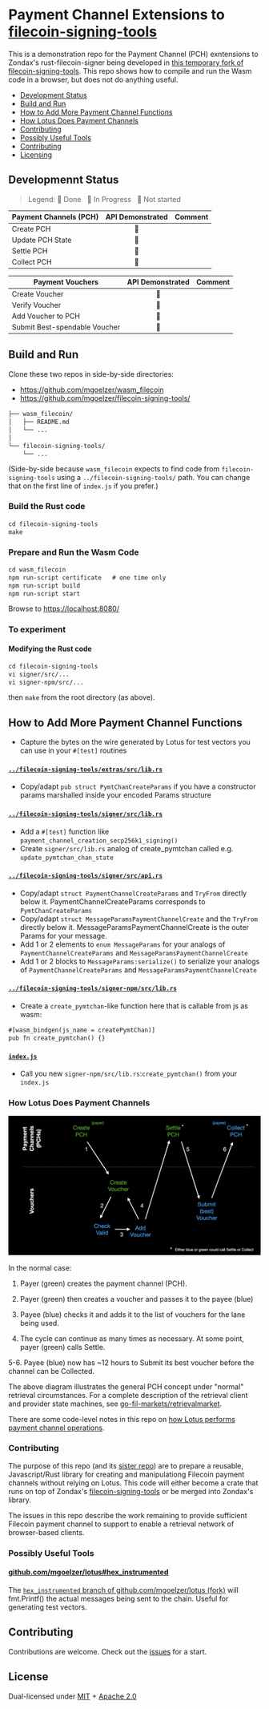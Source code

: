 # Payment Channel Extensions to [filecoin-signing-tools](https://github.com/Zondax/filecoin-signing-tools)

This is a demonstration repo for the Payment Channel (PCH) exntensions to Zondax's rust-filecoin-signer being developed in [this temporary fork of filecoin-signing-tools](https://github.com/mgoelzer/filecoin-signing-tools).  This repo shows how to compile and run the Wasm code in a browser, but does not do anything useful.

- [Development Status](#development-status)
- [Build and Run](#build-and-run)
- [How to Add More Payment Channel Functions](#how-to-add-more-payment-channel-functions)
- [How Lotus Does Payment Channels](#how-lotus-does-payment-channels)
- [Contributing](#contributing)
- [Possibly Useful Tools](#possible-useful-tools)
- [Contributing](#contributing)
- [Licensing](#licensing)

## Developmennt Status

> Legend: :green_apple: Done &nbsp; :lemon: In Progress &nbsp; :tomato: Not started

| **Payment Channels (PCH)**                   |  API Demonstrated  | Comment                           |
| -------------------------------------------- | :----------------: | :-------------------------------: | 
| Create PCH                                   |   :green_apple:    |                                   | 
| Update PCH State                             |     :tomato:       |                                   | 
| Settle PCH                                   |     :tomato:       |                                   | 
| Collect PCH                                  |     :tomato:       |                                   | 

| **Payment Vouchers**                         |  API Demonstrated  | Comment                           |
| -------------------------------------------- | :----------------: | :-------------------------------: | 
| Create Voucher                               |     :tomato:       |                                   | 
| Verify Voucher                               |     :tomato:       |                                   | 
| Add Voucher to PCH                           |     :tomato:       |                                   | 
| Submit Best-spendable Voucher                |     :tomato:       |                                   | 

## Build and Run

Clone these two repos in side-by-side directories:
 - https://github.com/mgoelzer/wasm_filecoin 
 - https://github.com/mgoelzer/filecoin-signing-tools/

```
├── wasm_filecoin/
│   ├── README.md
│   └── ...
│   
└── filecoin-signing-tools/
    └── ...
```

(Side-by-side because `wasm_filecoin` expects to find code from `filecoin-signing-tools` using a `../filecoin-signing-tools/` path.  You can change that on the first line of `index.js` if you prefer.)

### Build the Rust code

```
cd filecoin-signing-tools
make
```

### Prepare and Run the Wasm Code

```
cd wasm_filecoin
npm run-script certificate   # one time only
npm run-script build
npm run-script start
```

Browse to [https://localhost:8080/](https://localhost:8080/)

### To experiment

#### Modifying the Rust code

```
cd filecoin-signing-tools
vi signer/src/...
vi signer-npm/src/...
```

then `make` from the root directory (as above).

## How to Add More Payment Channel Functions      

- Capture the bytes on the wire generated by Lotus for test vectors you can use in your `#[test]` routines

#### [`../filecoin-signing-tools/extras/src/lib.rs`](https://github.com/mgoelzer/filecoin-signing-tools/blob/master/extras/src/lib.rs)
 - Copy/adapt `pub struct PymtChanCreateParams` if you have a constructor params marshalled inside your encoded Params structure

#### [`../filecoin-signing-tools/signer/src/lib.rs`](https://github.com/mgoelzer/filecoin-signing-tools/blob/master/signer/src/lib.rs)
 - Add a `#[test]` function like `payment_channel_creation_secp256k1_signing()`
 - Create `signer/src/lib.rs` analog of create_pymtchan called e.g. `update_pymtchan_chan_state`

#### [`../filecoin-signing-tools/signer/src/api.rs`](https://github.com/mgoelzer/filecoin-signing-tools/blob/master/signer/src/api.rs)
 - Copy/adapt `struct PaymentChannelCreateParams` and `TryFrom` directly below it.  PaymentChannelCreateParams corresponds to `PymtChanCreateParams`
 - Copy/adapt `struct MessageParamsPaymentChannelCreate` and the `TryFrom` directly below it. MessageParamsPaymentChannelCreate is the outer Params for your message.
 - Add 1 or 2 elements to `enum MessageParams` for your analogs of `PaymentChannelCreateParams` and `MessageParamsPaymentChannelCreate`
 - Add 1 or 2 blocks to `MessageParams:serialize()` to serialize your analogs of `PaymentChannelCreateParams` and `MessageParamsPaymentChannelCreate`

#### [`../filecoin-signing-tools/signer-npm/src/lib.rs`](https://github.com/mgoelzer/filecoin-signing-tools/blob/master/signer-npm/src/lib.rs)
 - Create a `create_pymtchan`-like function here that is callable from js as wasm:
```
#[wasm_bindgen(js_name = createPymtChan)]
pub fn create_pymtchan() {}
```

#### [`index.js`](index.js)
 - Call you new `signer-npm/src/lib.rs`:`create_pymtchan()` from your `index.js`

### How Lotus Does Payment Channels

![Diagram](/pch-diagram.png)

In the normal case:

1.  Payer (green) creates the payment channel (PCH).

2.  Payer (green) then creates a voucher and passes it to the payee (blue)

3.  Payee (blue) checks it and adds it to the list of vouchers for the lane being used.

4.  The cycle can continue as many times as necessary.  At some point, payer (green) calls Settle.

5-6.  Payee (blue) now has ~12 hours to Submit its best voucher before the channel can be Collected.

The above diagram illustrates the general PCH concept under "normal" retrieval circumstances.  For a complete description of the retrieval client and provider state machines, see [go-fil-markets/retrievalmarket](https://github.com/filecoin-project/go-fil-markets/tree/master/retrievalmarket).

There are some code-level notes in this repo on [how Lotus performs payment channel operations](/lotus-code-notes.md).

### Contributing

The purpose of this repo (and its [sister repo](https://github.com/mgoelzer/filecoin-signing-tools/)) are to prepare a reusable, Javascript/Rust library for creating and manipulationg Filecoin payment channels without relying on Lotus.  This code will either become a crate that runs on top of Zondax's [filecoin-signing-tools](https://github.com/Zondax/filecoin-signing-tools/) or be merged into Zondax's library.

The issues in this repo describe the work remaining to provide sufficient Filecoin payment channel to support to enable a retrieval network of browser-based clients.

### Possibly Useful Tools

#### [github.com/mgoelzer/lotus#hex_instrumented](https://github.com/mgoelzer/lotus/tree/hex_instrumented)

The [`hex_instrumented` branch of github.com/mgoelzer/lotus (fork)](https://github.com/mgoelzer/lotus/tree/hex_instrumented) will fmt.Printf() the actual messages being sent to the chain.  Useful for generating test vectors.

## Contributing

Contributions are welcome.  Check out the [issues](/issues) for a start.

## License

Dual-licensed under [MIT](https://github.com/filecoin-project/lotus/blob/master/LICENSE-MIT) + [Apache 2.0](https://github.com/filecoin-project/lotus/blob/master/LICENSE-APACHE)
